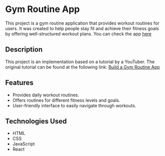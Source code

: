 # Gym Routine App

This project is a gym routine application that provides workout routines for users. It was created to help people stay fit and achieve their fitness goals by offering well-structured workout plans. You can check the app
[here](https://swoley-fit-joki.netlify.app)

## Description

This project is an implementation based on a tutorial by a YouTuber. The original tutorial can be found at the following link:
[Build a Gym Routine App](https://www.youtube.com/watch?v=82PXenL4MGg&t=4397s)

## Features

- Provides daily workout routines.
- Offers routines for different fitness levels and goals.
- User-friendly interface to easily navigate through workouts.

## Technologies Used

- HTML
- CSS
- JavaScript
- React
